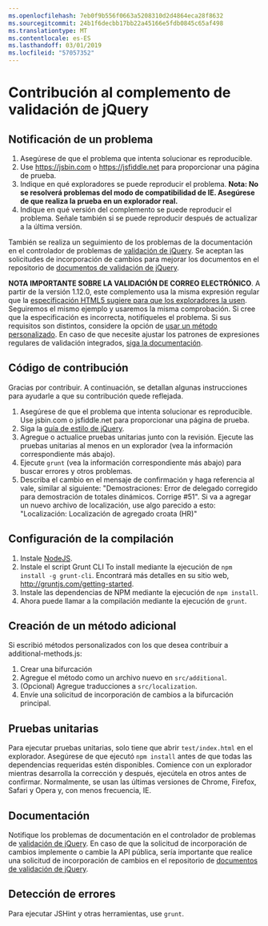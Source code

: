 ```yaml
---
ms.openlocfilehash: 7eb0f9b556f0663a5208310d2d4864eca28f8632
ms.sourcegitcommit: 24b1f6decbb17bb22a45166e5fdb0845c65af498
ms.translationtype: MT
ms.contentlocale: es-ES
ms.lasthandoff: 03/01/2019
ms.locfileid: "57057352"
---
```

# <a name="contributing-to-the-jquery-validation-plugin"></a>Contribución al complemento de validación de jQuery

## <a name="reporting-an-issue"></a>Notificación de un problema

1. Asegúrese de que el problema que intenta solucionar es reproducible.
2. Use https://jsbin.com o https://jsfiddle.net para proporcionar una página de prueba.
3. Indique en qué exploradores se puede reproducir el problema. **Nota: No se resolverá problemas del modo de compatibilidad de IE. Asegúrese de que realiza la prueba en un explorador real.**
4. Indique en qué versión del complemento se puede reproducir el problema. Señale también si se puede reproducir después de actualizar a la última versión.

También se realiza un seguimiento de los problemas de la documentación en el controlador de problemas de [validación de jQuery](https://github.com/jquery-validation/jquery-validation/issues).
Se aceptan las solicitudes de incorporación de cambios para mejorar los documentos en el repositorio de [documentos de validación de jQuery](https://github.com/jquery-validation/validation-content).

**NOTA IMPORTANTE SOBRE LA VALIDACIÓN DE CORREO ELECTRÓNICO**. A partir de la versión 1.12.0, este complemento usa la misma expresión regular que la [especificación HTML5 sugiere para que los exploradores la usen](https://html.spec.whatwg.org/multipage/forms.html#valid-e-mail-address). Seguiremos el mismo ejemplo y usaremos la misma comprobación. Si cree que la especificación es incorrecta, notifíqueles el problema. Si sus requisitos son distintos, considere la opción de [usar un método personalizado](http://jqueryvalidation.org/jQuery.validator.addMethod/).
En caso de que necesite ajustar los patrones de expresiones regulares de validación integrados, [siga la documentación](http://jqueryvalidation.org/jQuery.validator.methods/).

## <a name="contributing-code"></a>Código de contribución

Gracias por contribuir. A continuación, se detallan algunas instrucciones para ayudarle a que su contribución quede reflejada.

1. Asegúrese de que el problema que intenta solucionar es reproducible. Use jsbin.com o jsfiddle.net para proporcionar una página de prueba.
2. Siga la [guía de estilo de jQuery](http://contribute.jquery.com/style-guides/js).
3. Agregue o actualice pruebas unitarias junto con la revisión. Ejecute las pruebas unitarias al menos en un explorador (vea la información correspondiente más abajo).
4. Ejecute `grunt` (vea la información correspondiente más abajo) para buscar errores y otros problemas.
5. Describa el cambio en el mensaje de confirmación y haga referencia al vale, similar al siguiente: "Demostraciones: Error de delegado corregido para demostración de totales dinámicos. Corrige #51". Si va a agregar un nuevo archivo de localización, use algo parecido a esto: "Localización: Localización de agregado croata (HR)"

## <a name="build-setup"></a>Configuración de la compilación

1. Instale [NodeJS](http://nodejs.org).
2. Instale el script Grunt CLI To install mediante la ejecución de `npm install -g grunt-cli`. Encontrará más detalles en su sitio web, http://gruntjs.com/getting-started.
3. Instale las dependencias de NPM mediante la ejecución de `npm install`.
4. Ahora puede llamar a la compilación mediante la ejecución de `grunt`.

## <a name="creating-a-new-additional-method"></a>Creación de un método adicional

Si escribió métodos personalizados con los que desea contribuir a additional-methods.js:

1. Crear una bifurcación
2. Agregue el método como un archivo nuevo en `src/additional`.
3. (Opcional) Agregue traducciones a `src/localization`.
4. Envíe una solicitud de incorporación de cambios a la bifurcación principal.

## <a name="unit-tests"></a>Pruebas unitarias

Para ejecutar pruebas unitarias, solo tiene que abrir `test/index.html` en el explorador. Asegúrese de que ejecutó `npm install` antes de que todas las dependencias requeridas estén disponibles.
Comience con un explorador mientras desarrolla la corrección y después, ejecútela en otros antes de confirmar. Normalmente, se usan las últimas versiones de Chrome, Firefox, Safari y Opera y, con menos frecuencia, IE.

## <a name="documentation"></a>Documentación

Notifique los problemas de documentación en el controlador de problemas de [validación de jQuery](https://github.com/jquery-validation/jquery-validation/issues).
En caso de que la solicitud de incorporación de cambios implemente o cambie la API pública, sería importante que realice una solicitud de incorporación de cambios en el repositorio de [documentos de validación de jQuery](https://github.com/jquery-validation/validation-content).

## <a name="linting"></a>Detección de errores

Para ejecutar JSHint y otras herramientas, use `grunt`.
